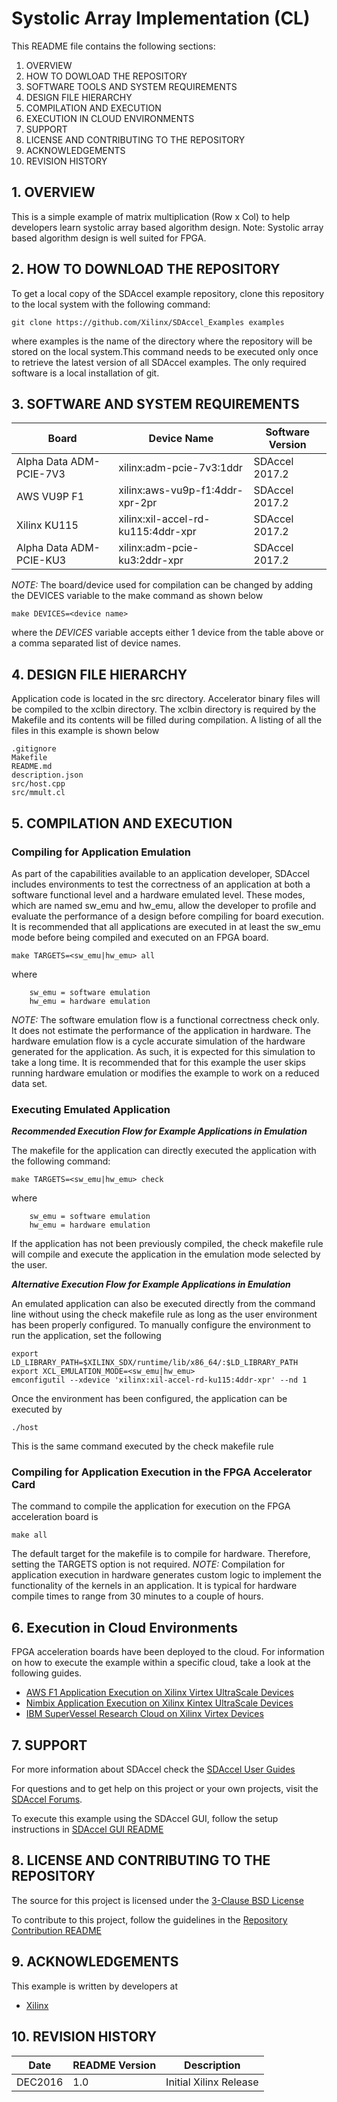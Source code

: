 Systolic Array Implementation (CL)
======================

This README file contains the following sections:

1. OVERVIEW
2. HOW TO DOWLOAD THE REPOSITORY
3. SOFTWARE TOOLS AND SYSTEM REQUIREMENTS
4. DESIGN FILE HIERARCHY
5. COMPILATION AND EXECUTION
6. EXECUTION IN CLOUD ENVIRONMENTS
7. SUPPORT
8. LICENSE AND CONTRIBUTING TO THE REPOSITORY
9. ACKNOWLEDGEMENTS
10. REVISION HISTORY


## 1. OVERVIEW
This is a simple example of matrix multiplication (Row x Col) to help developers learn systolic array based algorithm design. Note: Systolic array based algorithm design is well suited for FPGA.

## 2. HOW TO DOWNLOAD THE REPOSITORY
To get a local copy of the SDAccel example repository, clone this repository to the local system with the following command:
```
git clone https://github.com/Xilinx/SDAccel_Examples examples
```
where examples is the name of the directory where the repository will be stored on the local system.This command needs to be executed only once to retrieve the latest version of all SDAccel examples. The only required software is a local installation of git.

## 3. SOFTWARE AND SYSTEM REQUIREMENTS
Board | Device Name | Software Version
------|-------------|-----------------
Alpha Data ADM-PCIE-7V3|xilinx:adm-pcie-7v3:1ddr|SDAccel 2017.2
AWS VU9P F1|xilinx:aws-vu9p-f1:4ddr-xpr-2pr|SDAccel 2017.2
Xilinx KU115|xilinx:xil-accel-rd-ku115:4ddr-xpr|SDAccel 2017.2
Alpha Data ADM-PCIE-KU3|xilinx:adm-pcie-ku3:2ddr-xpr|SDAccel 2017.2


*NOTE:* The board/device used for compilation can be changed by adding the DEVICES variable to the make command as shown below
```
make DEVICES=<device name>
```
where the *DEVICES* variable accepts either 1 device from the table above or a comma separated list of device names.

## 4. DESIGN FILE HIERARCHY
Application code is located in the src directory. Accelerator binary files will be compiled to the xclbin directory. The xclbin directory is required by the Makefile and its contents will be filled during compilation. A listing of all the files in this example is shown below

```
.gitignore
Makefile
README.md
description.json
src/host.cpp
src/mmult.cl
```

## 5. COMPILATION AND EXECUTION
### Compiling for Application Emulation
As part of the capabilities available to an application developer, SDAccel includes environments to test the correctness of an application at both a software functional level and a hardware emulated level.
These modes, which are named sw_emu and hw_emu, allow the developer to profile and evaluate the performance of a design before compiling for board execution.
It is recommended that all applications are executed in at least the sw_emu mode before being compiled and executed on an FPGA board.
```
make TARGETS=<sw_emu|hw_emu> all
```
where
```
	sw_emu = software emulation
	hw_emu = hardware emulation
```
*NOTE:* The software emulation flow is a functional correctness check only. It does not estimate the performance of the application in hardware.
The hardware emulation flow is a cycle accurate simulation of the hardware generated for the application. As such, it is expected for this simulation to take a long time.
It is recommended that for this example the user skips running hardware emulation or modifies the example to work on a reduced data set.
### Executing Emulated Application 
***Recommended Execution Flow for Example Applications in Emulation*** 

The makefile for the application can directly executed the application with the following command:
```
make TARGETS=<sw_emu|hw_emu> check

```
where
```
	sw_emu = software emulation
	hw_emu = hardware emulation
```
If the application has not been previously compiled, the check makefile rule will compile and execute the application in the emulation mode selected by the user.

***Alternative Execution Flow for Example Applications in Emulation*** 

An emulated application can also be executed directly from the command line without using the check makefile rule as long as the user environment has been properly configured.
To manually configure the environment to run the application, set the following
```
export LD_LIBRARY_PATH=$XILINX_SDX/runtime/lib/x86_64/:$LD_LIBRARY_PATH
export XCL_EMULATION_MODE=<sw_emu|hw_emu>
emconfigutil --xdevice 'xilinx:xil-accel-rd-ku115:4ddr-xpr' --nd 1
```
Once the environment has been configured, the application can be executed by
```
./host
```
This is the same command executed by the check makefile rule
### Compiling for Application Execution in the FPGA Accelerator Card
The command to compile the application for execution on the FPGA acceleration board is
```
make all
```
The default target for the makefile is to compile for hardware. Therefore, setting the TARGETS option is not required.
*NOTE:* Compilation for application execution in hardware generates custom logic to implement the functionality of the kernels in an application.
It is typical for hardware compile times to range from 30 minutes to a couple of hours.

## 6. Execution in Cloud Environments
FPGA acceleration boards have been deployed to the cloud. For information on how to execute the example within a specific cloud, take a look at the following guides.
* [AWS F1 Application Execution on Xilinx Virtex UltraScale Devices]
* [Nimbix Application Execution on Xilinx Kintex UltraScale Devices]
* [IBM SuperVessel Research Cloud on Xilinx Virtex Devices]


## 7. SUPPORT
For more information about SDAccel check the [SDAccel User Guides][]

For questions and to get help on this project or your own projects, visit the [SDAccel Forums][].

To execute this example using the SDAccel GUI, follow the setup instructions in [SDAccel GUI README][]


## 8. LICENSE AND CONTRIBUTING TO THE REPOSITORY
The source for this project is licensed under the [3-Clause BSD License][]

To contribute to this project, follow the guidelines in the [Repository Contribution README][]

## 9. ACKNOWLEDGEMENTS
This example is written by developers at
- [Xilinx](http://www.xilinx.com)

## 10. REVISION HISTORY
Date | README Version | Description
-----|----------------|------------
DEC2016|1.0|Initial Xilinx Release

[3-Clause BSD License]: ../../../LICENSE.txt
[SDAccel Forums]: https://forums.xilinx.com/t5/SDAccel/bd-p/SDx
[SDAccel User Guides]: http://www.xilinx.com/support/documentation-navigation/development-tools/software-development/sdaccel.html?resultsTablePreSelect=documenttype:SeeAll#documentation
[Nimbix Getting Started Guide]: http://www.xilinx.com/support/documentation/sw_manuals/xilinx2016_2/ug1240-sdaccel-nimbix-getting-started.pdf
[Walkthrough Video]: http://bcove.me/6pp0o482
[Nimbix Application Submission README]: ../../../utility/nimbix/README.md
[Repository Contribution README]: ../../../CONTRIBUTING.md
[SDaccel GUI README]: ../../../GUIREADME.md
[AWS F1 Application Execution on Xilinx Virtex UltraScale Devices]: https://github.com/aws/aws-fpga/blob/master/SDAccel/README.md
[Nimbix Application Execution on Xilinx Kintex UltraScale Devices]: ../../../utility/nimbix/README.md
[IBM SuperVessel Research Cloud on Xilinx Virtex Devices]: http://bcove.me/6pp0o482
